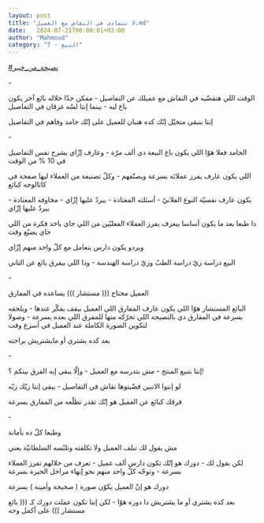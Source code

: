 ```yaml
---
layout: post
title: "لا تتمادى في النقاش مع العميل.md"
date:   2024-07-21T00:00:01+03:00
author: "Mahmoud"
category: "7 - البيع"
---
```

[<u>\#نصيحة_من_خبير</u>](https://www.facebook.com/hashtag/%D9%86%D8%B5%D9%8A%D8%AD%D8%A9_%D9%85%D9%86_%D8%AE%D8%A8%D9%8A%D8%B1?__eep__=6&__cft__%5b0%5d=AZVABZ3khAiTC2cCDmc2cVKbRbTUs6qSA3e9x6B8EtzgRR-UXhEtQjMplvyg2xLyUNKk1ZaChOB_zLuieJRk8BiaZVvul9VGge0__YUkcOXfUmxrdnvLJdfpTaVE87p7Q5b2gd0xHJbusZuBWJ6ZvZuXFz7z7uT3ArGUxvqC3-KpSzF7THdlNGYt5_tPX_KUugo&__tn__=*NK-R)

\-

الوقت اللي هتقضّيه في النقاش مع عميلك عن التفاصيل - ممكن
جدّا خلاله بائع آخر يكون باع ليه - بينما إنتا لسّه غرقان في
التفاصيل

إنتا بتبقى متخيّل إنّك كده هتبان للعميل على إنّك جامد وفاهم
في التفاصيل

\-

الجامد فعلا هوّا اللي يكون باع البيعة دي ألف مرّة - وعارف
إزّاي يشرح نفس التفاصيل في 10 % من الوقت

اللي يكون عارف يفرز عملائه بسرعة ويصنّفهم - وكلّ تصنيفة من
العملاء ليها صفحة في كاتالوجه كبائع

يكون عارف نفسيّة النوع الفلانيّ - أسئلته المعتادة - بيردّ
عليها إزّاي - مخاوفه المعتادة - بيردّ عليها إزّاي

دا طبعا بعد ما يكون أساسا بيعرف يفرز العملاء الفعليّين من
اللي جاي ياخد فكرة من اللي جاي يضيّع وقت

وبردو يكون دارس يتعامل مع كلّ واحد منهم إزّاي

البيع دراسة زيّ دراسة الطبّ وزيّ دراسة الهندسة - ودا اللي
بيفرق بائع عن التاني

\-

العميل محتاج ((( مستشار ))) يساعده في المفارق

البائع المستشار هوّا اللي يكون عارف المفارق اللي العميل
بيقف يفكّر عندها - ويلحقه بسرعة في المفارق دي بالنصيحة اللي تحرّكه منها
للمفرق اللي بعده بسرعة - وصولا لتكوين الصورة الكاملة عند العميل في أسرع
وقت

بعد كده يشتري أو مايشتريش براحته

\-

إنتا بتبيع المنتج - مش بتدرسه مع العميل - وإلّا يبقى إيه
الفرق بينكم ؟!

لو إنتوا الاتنين قضّيتوها نقاش في التفاصيل - يبقى إنتا
زيّك زيّه

فرقك كبائع عن العميل هو إنّك تقدر تطلّعه من المفارق
بسرعة

\-

وطبعا كلّ ده بأمانة

مش بقول لك تبلف العميل ولا تكلفته وتلبّسه السلطانيّة
يعني

لكن بقول لك - دورك هو إنّك تكون دارس ألف عميل - تعرف من
خلالهم تفرز العملاء بسرعة - وتوجّه كلّ واحد منهم نحو إنهاء مراحل الحيرة
بسرعة

دورك هو إنّ العميل يكوّن صورة ( صحيحة وأمينة )
بسرعة

بعد كده يشتري أو ما يشتريش دا دوره هوّا - لكن إنتا تكون
عملت دورك كـ ((( بائع مستشار ))) على أكمل وجه
